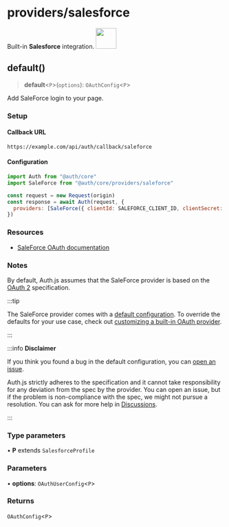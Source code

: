 # providers/salesforce

<div style={{backgroundColor: "#000", display: "flex", justifyContent: "space-between", color: "#fff", padding: 16}}>
<span>Built-in <b>Salesforce</b> integration.</span>
<a href="https://www.salesforce.com/ap/?ir=1">
  <img style={{display: "block"}} src="https://authjs.dev/img/providers/saleforce.svg" height="48" />
</a>
</div>

## default()

> **default**\<`P`\>(`options`): `OAuthConfig`\<`P`\>

Add SaleForce login to your page.

### Setup

#### Callback URL
```
https://example.com/api/auth/callback/saleforce
```

#### Configuration
```js
import Auth from "@auth/core"
import SaleForce from "@auth/core/providers/saleforce"

const request = new Request(origin)
const response = await Auth(request, {
  providers: [SaleForce({ clientId: SALEFORCE_CLIENT_ID, clientSecret: SALEFORCE_CLIENT_SECRET })],
})
```

### Resources

- [SaleForce OAuth documentation](https://help.salesforce.com/articleView?id=remoteaccess_authenticate.htm&type=5)

### Notes

By default, Auth.js assumes that the SaleForce provider is
based on the [OAuth 2](https://www.rfc-editor.org/rfc/rfc6749.html) specification.

:::tip

The SaleForce provider comes with a [default configuration](https://github.com/nextauthjs/next-auth/blob/main/packages/core/src/providers/saleforce.ts).
To override the defaults for your use case, check out [customizing a built-in OAuth provider](https://authjs.dev/guides/providers/custom-provider#override-default-options).

:::

:::info **Disclaimer**

If you think you found a bug in the default configuration, you can [open an issue](https://authjs.dev/new/provider-issue).

Auth.js strictly adheres to the specification and it cannot take responsibility for any deviation from
the spec by the provider. You can open an issue, but if the problem is non-compliance with the spec,
we might not pursue a resolution. You can ask for more help in [Discussions](https://authjs.dev/new/github-discussions).

:::

### Type parameters

• **P** extends `SalesforceProfile`

### Parameters

• **options**: `OAuthUserConfig`\<`P`\>

### Returns

`OAuthConfig`\<`P`\>
